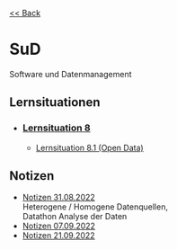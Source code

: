 [<< Back](../../README.md)

# SuD
Software und Datenmanagement

## Lernsituationen

- ### [Lernsituation 8](situation/8/Lernsituation.md)
  - [Lernsituation 8.1 (Open Data)](situation/8/1/Lernsituation.md)

## Notizen

- [Notizen 31.08.2022](notes/2022-08-31.md) \
  Heterogene / Homogene Datenquellen, \
  Datathon Analyse der Daten
- [Notizen 07.09.2022](notes/2022-09-07.md)
- [Notizen 21.09.2022](notes/2022-09-21.md)
